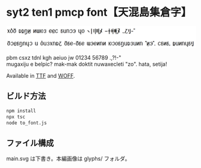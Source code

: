 # syt2 ten1 pmcp font【天混島集倉字】

![](./sample.png)

pbm csxz tdnl kgh aeiuo jw 01234 56789 .,?!-"  
mugaxiju e belpic? mak-mak doktit nuwaxecleti "zo". hata, setija!

Available in [TTF](https://github.com/tamoto-0x0/syt2_ten1_pmcp_font/blob/master/fonts/syt2ten1.ttf) and [WOFF](https://github.com/tamoto-0x0/syt2_ten1_pmcp_font/blob/master/fonts/syt2ten1.woff).

## ビルド方法

```shell
npm install
npx tsc
node to_font.js
```

## ファイル構成

main.svg は下書き。本編画像は glyphs/ フォルダ。
